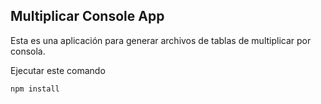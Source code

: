 
## Multiplicar Console App

Esta es una aplicación para generar archivos de tablas de multiplicar
por consola.

Ejecutar este comando 

```
npm install
```